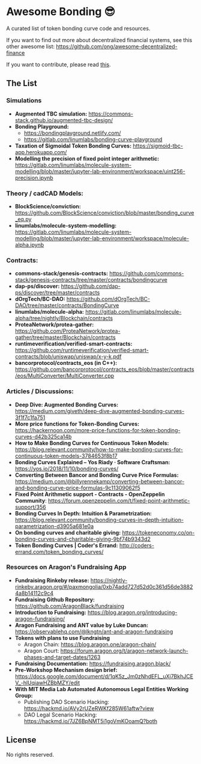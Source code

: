 # Awesome Bonding :sunglasses:

A curated list of token bonding curve code and resources.

If you want to find out more about decentralized financial systems, see this other awesome list: https://github.com/ong/awesome-decentralized-finance

If you want to contribute, please read [this](CONTRIBUTING.md).

## The List

### Simulations
* **Augmented TBC simulation:** https://commons-stack.github.io/augmented-tbc-design/
* **Bonding Playground:** 
  * https://bondingplayground.netlify.com/ 
  * https://gitlab.com/linumlabs/bonding-curve-playground
* **Taxation of Sigmoidal Token Bonding Curves:** https://sigmoid-tbc-app.herokuapp.com/
* **Modelling the precision of fixed point integer arithmetic:** https://gitlab.com/linumlabs/molecule-system-modelling/blob/master/jupyter-lab-environment/workspace/uint256-precision.ipynb

### Theory / cadCAD Models:
* **BlockScience/conviction:** https://github.com/BlockScience/conviction/blob/master/bonding_curve_eq.py
* **linumlabs/molecule-system-modelling:** https://gitlab.com/linumlabs/molecule-system-modelling/blob/master/jupyter-lab-environment/workspace/molecule-alpha.ipynb

### Contracts:
* **commons-stack/genesis-contracts:** https://github.com/commons-stack/genesis-contracts/tree/master/contracts/bondingcurve
* **dap-ps/discover:** https://github.com/dap-ps/discover/tree/master/contracts
* **dOrgTech/BC-DAO:** https://github.com/dOrgTech/BC-DAO/tree/master/contracts/BondingCurve
* **linumlabs/molecule-alpha:** https://gitlab.com/linumlabs/molecule-alpha/tree/nightly/Blockchain/contracts
* **ProteaNetwork/protea-gather:** https://github.com/ProteaNetwork/protea-gather/tree/master/Blockchain/contracts
* **runtimeverification/verified-smart-contracts:** https://github.com/runtimeverification/verified-smart-contracts/blob/uniswap/uniswap/x-y-k.pdf
* **bancorprotocol/contracts_eos (in C++):** https://github.com/bancorprotocol/contracts_eos/blob/master/contracts/eos/MultiConverter/MultiConverter.cpp

### Articles / Discussions:

* **Deep Dive: Augmented Bonding Curves:** https://medium.com/giveth/deep-dive-augmented-bonding-curves-3f1f7c1fa751
* **More price functions for Token-Bonding Curves:** https://hackernoon.com/more-price-functions-for-token-bonding-curves-d42b325ca14b
* **How to Make Bonding Curves for Continuous Token Models:** https://blog.relevant.community/how-to-make-bonding-curves-for-continuous-token-models-3784653f8b17
* **Bonding Curves Explained – Yos Riady · Software Craftsman:** https://yos.io/2018/11/10/bonding-curves/
* **Converting Between Bancor and Bonding Curve Price Formulas:** https://medium.com/@billyrennekamp/converting-between-bancor-and-bonding-curve-price-formulas-9c11309062f5
* **Fixed Point Arithmetic support - Contracts - OpenZeppelin Community**: https://forum.openzeppelin.com/t/fixed-point-arithmetic-support/356
* **Bonding Curves In Depth: Intuition & Parametrization:** https://blog.relevant.community/bonding-curves-in-depth-intuition-parametrization-d3905a681e0a
* **On bonding curves and charitable giving:** https://tokeneconomy.co/on-bonding-curves-and-charitable-giving-9bf74b9343d2
* **Token Bonding Curves | Coder's Errand:** http://coders-errand.com/token_bonding_curves/

### Resources on Aragon's Fundraising App

* **Fundraising Rinkeby release:** https://nightly-rinkeby.aragon.org/#/paxmongolia/0xb74add727d52d0c361d56de38824a8b14112c9c4
* **Fundraising Github Repository:** https://github.com/AragonBlack/fundraising
* **Introduction to Fundraising:** https://blog.aragon.org/introducing-aragon-fundraising/
* **Aragon Fundraising and ANT value by Luke Duncan:** https://observablehq.com/@lkngtn/ant-and-aragon-fundraising
* **Tokens with plans to use Fundraising**
  * Aragon Chain: https://blog.aragon.one/aragon-chain/
  * Aragon Court: https://forum.aragon.org/t/aragon-network-launch-phases-and-target-dates/1263
* **Fundraising Documentation:** https://fundraising.aragon.black/
* **Pre-Workshop Mechanism design brief:** https://docs.google.com/document/d/1qK5z_Jm0zNhdEFL_uXj7BkhJCEV_-hlUqiawHZBbMZY/edit
* **With MIT Media Lab Automated Autonomous Legal Entities Working Group:**
  * Publishing DAO Scenario Hacking: https://hackmd.io/AVy2rUZeRWKf285W61aftw?view
  * DAO Legal Scenario Hacking: https://hackmd.io/7JZ6BpNMT5i1goVmKOoamQ?both


## License

No rights reserved.
